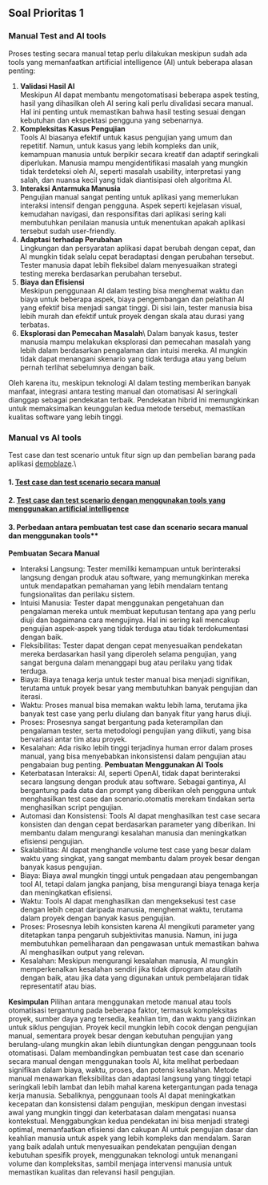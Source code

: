 ## Soal Prioritas 1

### Manual Test and AI tools
Proses testing secara manual tetap perlu dilakukan meskipun sudah ada tools yang memanfaatkan artificial intelligence (AI) untuk beberapa alasan penting:
1. **Validasi Hasil AI**\
Meskipun AI dapat membantu mengotomatisasi beberapa aspek testing, hasil yang dihasilkan oleh AI sering kali perlu divalidasi secara manual. Hal ini penting untuk memastikan bahwa hasil testing sesuai dengan kebutuhan dan ekspektasi pengguna yang sebenarnya.
2. **Kompleksitas Kasus Pengujian**\
Tools AI biasanya efektif untuk kasus pengujian yang umum dan repetitif. Namun, untuk kasus yang lebih kompleks dan unik, kemampuan manusia untuk berpikir secara kreatif dan adaptif seringkali diperlukan. Manusia mampu mengidentifikasi masalah yang mungkin tidak terdeteksi oleh AI, seperti masalah usability, interpretasi yang salah, dan nuansa kecil yang tidak diantisipasi oleh algoritma AI.
3. **Interaksi Antarmuka Manusia**\
Pengujian manual sangat penting untuk aplikasi yang memerlukan interaksi intensif dengan pengguna. Aspek seperti kejelasan visual, kemudahan navigasi, dan responsifitas dari aplikasi sering kali membutuhkan penilaian manusia untuk menentukan apakah aplikasi tersebut sudah user-friendly.
4. **Adaptasi terhadap Perubahan**\
Lingkungan dan persyaratan aplikasi dapat berubah dengan cepat, dan AI mungkin tidak selalu cepat beradaptasi dengan perubahan tersebut. Tester manusia dapat lebih fleksibel dalam menyesuaikan strategi testing mereka berdasarkan perubahan tersebut.
5. **Biaya dan Efisiensi**\
Meskipun  penggunaan AI dalam testing bisa menghemat waktu dan biaya untuk beberapa aspek, biaya pengembangan dan pelatihan AI yang efektif bisa menjadi sangat tinggi. Di sisi lain, tester manusia bisa lebih murah dan efektif untuk proyek dengan skala atau durasi yang terbatas.
6. **Eksplorasi dan Pemecahan Masalah**\ 
Dalam banyak kasus, tester manusia mampu melakukan eksplorasi dan pemecahan masalah yang lebih dalam berdasarkan pengalaman dan intuisi mereka. AI mungkin tidak dapat menangani skenario yang tidak terduga atau yang belum pernah terlihat sebelumnya dengan baik.

Oleh karena itu, meskipun teknologi AI dalam testing memberikan banyak manfaat, integrasi antara testing manual dan otomatisasi AI seringkali dianggap sebagai pendekatan terbaik. Pendekatan hibrid ini memungkinkan untuk memaksimalkan keunggulan kedua metode tersebut, memastikan kualitas software yang lebih tinggi.

### Manual vs AI tools
Test case dan test scenario untuk fitur sign up dan pembelian barang pada aplikasi [demoblaze](https://www.demoblaze.com/index.html).\
#### 1. [Test case dan test scenario secara manual](https://docs.google.com/spreadsheets/d/1cjYRmX2O4uk0ul1qcqwSQQgSw2mDgRRMH49Fzf_GXNU/edit?usp=sharing)
#### 2. [Test case dan test scenario dengan menggunakan tools yang menggunakan artificial intelligence](https://docs.google.com/spreadsheets/d/1qGUJ4MmcnxhaWK43HPtm1WIW7VMVty4iAisFwZwMaxA/edit?usp=sharing)
#### 3. Perbedaan antara pembuatan test case dan scenario secara manual dan menggunakan tools**
**Pembuatan Secara Manual**
- Interaksi Langsung: Tester memiliki kemampuan untuk berinteraksi langsung dengan produk atau software, yang memungkinkan mereka untuk mendapatkan pemahaman yang lebih mendalam tentang fungsionalitas dan perilaku sistem.
- Intuisi Manusia: Tester dapat menggunakan pengetahuan dan pengalaman mereka untuk membuat keputusan tentang apa yang perlu diuji dan bagaimana cara mengujinya. Hal ini sering kali mencakup pengujian aspek-aspek yang tidak terduga atau tidak terdokumentasi dengan baik.
- Fleksibilitas: Tester dapat dengan cepat menyesuaikan pendekatan mereka berdasarkan hasil yang diperoleh selama pengujian, yang sangat berguna dalam menanggapi bug atau perilaku yang tidak terduga.
- Biaya: Biaya tenaga kerja untuk tester manual bisa menjadi signifikan, terutama untuk proyek besar yang membutuhkan banyak pengujian dan iterasi.
- Waktu: Proses manual bisa memakan waktu lebih lama, terutama jika banyak test case yang perlu diulang dan banyak fitur yang harus diuji.
- Proses: Prosesnya sangat bergantung pada keterampilan dan pengalaman tester, serta metodologi pengujian yang diikuti, yang bisa bervariasi antar tim atau proyek.
- Kesalahan: Ada risiko lebih tinggi terjadinya human error dalam proses manual, yang bisa menyebabkan inkonsistensi dalam pengujian atau pengabaian bug penting.
**Pembuatan Menggunakan AI Tools**
- Keterbatasan Interaksi: AI, seperti OpenAI, tidak dapat berinteraksi secara langsung dengan produk atau software. Sebagai gantinya, AI bergantung pada data dan prompt yang diberikan oleh pengguna untuk menghasilkan test case dan scenario.otomatis merekam tindakan serta menghasilkan script pengujian.
- Automasi dan Konsistensi: Tools AI dapat menghasilkan test case secara konsisten dan dengan cepat berdasarkan parameter yang diberikan. Ini membantu dalam mengurangi kesalahan manusia dan meningkatkan efisiensi pengujian.
- Skalabilitas: AI dapat menghandle volume test case yang besar dalam waktu yang singkat, yang sangat membantu dalam proyek besar dengan banyak kasus pengujian.
- Biaya: Biaya awal mungkin tinggi untuk pengadaan atau pengembangan tool AI, tetapi dalam jangka panjang, bisa mengurangi biaya tenaga kerja dan meningkatkan efisiensi.
- Waktu: Tools AI dapat menghasilkan dan mengeksekusi test case dengan lebih cepat daripada manusia, menghemat waktu, terutama dalam proyek dengan banyak kasus pengujian.
- Proses: Prosesnya lebih konsisten karena AI mengikuti parameter yang ditetapkan tanpa pengaruh subjektivitas manusia. Namun, ini juga membutuhkan pemeliharaan dan pengawasan untuk memastikan bahwa AI menghasilkan output yang relevan.
- Kesalahan: Meskipun mengurangi kesalahan manusia, AI mungkin memperkenalkan kesalahan sendiri jika tidak diprogram atau dilatih dengan baik, atau jika data yang digunakan untuk pembelajaran tidak representatif atau bias.

**Kesimpulan**
Pilihan antara menggunakan metode manual atau tools otomatisasi tergantung pada beberapa faktor, termasuk kompleksitas proyek, sumber daya yang tersedia, keahlian tim, dan waktu yang diizinkan untuk siklus pengujian. Proyek kecil mungkin lebih cocok dengan pengujian manual, sementara proyek besar dengan kebutuhan pengujian yang berulang-ulang mungkin akan lebih diuntungkan dengan penggunaan tools otomatisasi. Dalam membandingkan pembuatan test case dan scenario secara manual dengan menggunakan tools AI, kita melihat perbedaan signifikan dalam biaya, waktu, proses, dan potensi kesalahan. Metode manual menawarkan fleksibilitas dan adaptasi langsung yang tinggi tetapi seringkali lebih lambat dan lebih mahal karena ketergantungan pada tenaga kerja manusia. Sebaliknya, penggunaan tools AI dapat meningkatkan kecepatan dan konsistensi dalam pengujian, meskipun dengan investasi awal yang mungkin tinggi dan keterbatasan dalam mengatasi nuansa kontekstual. Menggabungkan kedua pendekatan ini bisa menjadi strategi optimal, memanfaatkan efisiensi dan cakupan AI untuk pengujian dasar dan keahlian manusia untuk aspek yang lebih kompleks dan mendalam. Saran yang baik adalah untuk menyesuaikan pendekatan pengujian dengan kebutuhan spesifik proyek, menggunakan teknologi untuk menangani volume dan kompleksitas, sambil menjaga intervensi manusia untuk memastikan kualitas dan relevansi hasil pengujian.